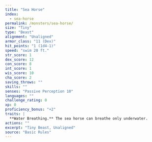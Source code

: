 ```yaml
---
title: "Sea Horse"
index:
  - sea-horse
permalink: /monsters/sea-horse/
size: "Tiny"
type: "Beast"
alignment: "Unaligned"
armor_class: "11 (Dex)"
hit_points: "1 (1d4-1)"
speed: "swim 20 ft."
str_score: 1
dex_score: 12
con_score: 8
int_score: 1
wis_score: 10
cha_score: 2
saving_throws: ""
skills: ""
senses: "Passive Perception 10"
languages: ""
challenge_rating: 0
xp: 0
proficiency_bonus: "+2"
traits: |
  **Water Breathing.** The sea horse can breathe only underwater.
actions: ""
excerpt: "Tiny Beast, Unaligned"
source: "Basic Rules"
---
```

